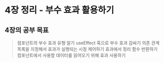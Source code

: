 
# 4장 정리 - 부수 효과 활용하기

## 4장의 공부 목표
> 컴포넌트의 부수 효과 유형 알기
> useEffect 훅으로 부수 효과 감싸기
> 의존 관계 목록을 지정해서 효과가 실행되는 시점 제어하기
> 효과에서 정리 함수 반환하기
> 컴포넌트에서 사용할 데이터를 읽어오기 위해 효과 사용하기  
